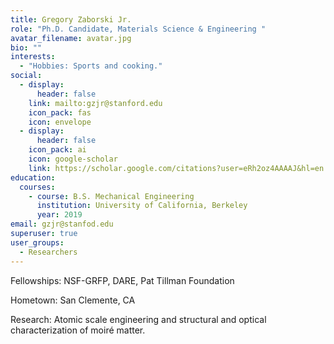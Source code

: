 ```yaml
---
title: Gregory Zaborski Jr.
role: "Ph.D. Candidate, Materials Science & Engineering "
avatar_filename: avatar.jpg
bio: ""
interests:
  - "Hobbies: Sports and cooking."
social:
  - display:
      header: false
    link: mailto:gzjr@stanford.edu
    icon_pack: fas
    icon: envelope
  - display:
      header: false
    icon_pack: ai
    icon: google-scholar
    link: https://scholar.google.com/citations?user=eRh2oz4AAAAJ&hl=en
education:
  courses:
    - course: B.S. Mechanical Engineering
      institution: University of California, Berkeley
      year: 2019
email: gzjr@stanfod.edu
superuser: true
user_groups:
  - Researchers
---
```

Fellowships: N﻿SF-GRFP, DARE, Pat Tillman Foundation

H﻿ometown: San Clemente, CA

R﻿esearch: Atomic scale engineering and structural and optical characterization of moiré matter.
